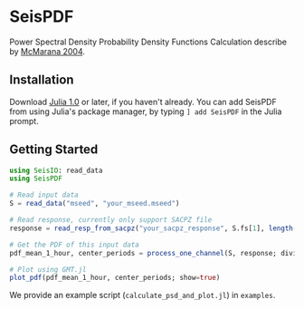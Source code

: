 # SeisPDF
Power Spectral Density Probability Density Functions Calculation
describe by [McMarana 2004](https://pubs.usgs.gov/of/2005/1438/).

## Installation
Download [Julia 1.0](https://julialang.org/) or later, if you haven't already. You can add SeisPDF from using Julia's package manager, by typing `] add SeisPDF` in the Julia prompt.

## Getting Started
```julia
using SeisIO: read_data
using SeisPDF

# Read input data
S = read_data("mseed", "your_mseed.mseed")

# Read response, currently only support SACPZ file
response = read_resp_from_sacpz("your_sacpz_response", S.fs[1], length(S.x[1]))

# Get the PDF of this input data
pdf_mean_1_hour, center_periods = process_one_channel(S, response; divide_by_period=true)

# Plot using GMT.jl
plot_pdf(pdf_mean_1_hour, center_periods; show=true)
```

We provide an example script (`calculate_psd_and_plot.jl`) in `examples`.
